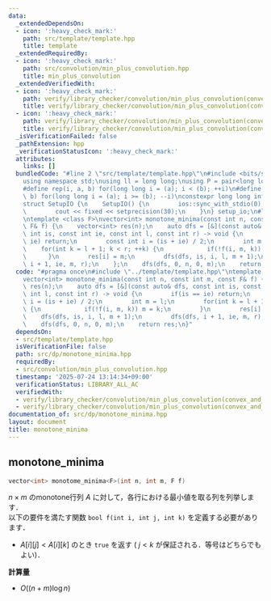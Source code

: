 ```yaml
---
data:
  _extendedDependsOn:
  - icon: ':heavy_check_mark:'
    path: src/template/template.hpp
    title: template
  _extendedRequiredBy:
  - icon: ':heavy_check_mark:'
    path: src/convolution/min_plus_convolution.hpp
    title: min_plus_convolution
  _extendedVerifiedWith:
  - icon: ':heavy_check_mark:'
    path: verify/library_checker/convolution/min_plus_convolution(convex_and_arbitrary).test.cpp
    title: verify/library_checker/convolution/min_plus_convolution(convex_and_arbitrary).test.cpp
  - icon: ':heavy_check_mark:'
    path: verify/library_checker/convolution/min_plus_convolution(convex_and_convex).test.cpp
    title: verify/library_checker/convolution/min_plus_convolution(convex_and_convex).test.cpp
  _isVerificationFailed: false
  _pathExtension: hpp
  _verificationStatusIcon: ':heavy_check_mark:'
  attributes:
    links: []
  bundledCode: "#line 2 \"src/template/template.hpp\"\n#include <bits/stdc++.h>\n\
    using namespace std;\nusing ll = long long;\nusing P = pair<long long, long long>;\n\
    #define rep(i, a, b) for(long long i = (a); i < (b); ++i)\n#define rrep(i, a,\
    \ b) for(long long i = (a); i >= (b); --i)\nconstexpr long long inf = 4e18;\n\
    struct SetupIO {\n    SetupIO() {\n        ios::sync_with_stdio(0);\n        cin.tie(0);\n\
    \        cout << fixed << setprecision(30);\n    }\n} setup_io;\n#line 3 \"src/dp/monotone_minima.hpp\"\
    \ntemplate <class F>\nvector<int> monotone_minima(const int n, const int m, const\
    \ F& f) {\n    vector<int> res(n);\n    auto dfs = [&](const auto& dfs, const\
    \ int is, const int ie, const int l, const int r) -> void {\n        if(is ==\
    \ ie) return;\n        const int i = (is + ie) / 2;\n        int m = l;\n    \
    \    for(int k = l + 1; k < r; ++k) {\n            if(!f(i, m, k)) m = k;\n  \
    \      }\n        res[i] = m;\n        dfs(dfs, is, i, l, m + 1);\n        dfs(dfs,\
    \ i + 1, ie, m, r);\n    };\n    dfs(dfs, 0, n, 0, m);\n    return res;\n}\n"
  code: "#pragma once\n#include \"../template/template.hpp\"\ntemplate <class F>\n\
    vector<int> monotone_minima(const int n, const int m, const F& f) {\n    vector<int>\
    \ res(n);\n    auto dfs = [&](const auto& dfs, const int is, const int ie, const\
    \ int l, const int r) -> void {\n        if(is == ie) return;\n        const int\
    \ i = (is + ie) / 2;\n        int m = l;\n        for(int k = l + 1; k < r; ++k)\
    \ {\n            if(!f(i, m, k)) m = k;\n        }\n        res[i] = m;\n    \
    \    dfs(dfs, is, i, l, m + 1);\n        dfs(dfs, i + 1, ie, m, r);\n    };\n\
    \    dfs(dfs, 0, n, 0, m);\n    return res;\n}"
  dependsOn:
  - src/template/template.hpp
  isVerificationFile: false
  path: src/dp/monotone_minima.hpp
  requiredBy:
  - src/convolution/min_plus_convolution.hpp
  timestamp: '2025-07-24 13:14:34+09:00'
  verificationStatus: LIBRARY_ALL_AC
  verifiedWith:
  - verify/library_checker/convolution/min_plus_convolution(convex_and_convex).test.cpp
  - verify/library_checker/convolution/min_plus_convolution(convex_and_arbitrary).test.cpp
documentation_of: src/dp/monotone_minima.hpp
layout: document
title: monotone_minima
---
```


## monotone_minima

```cpp
vector<int> monotome_minima<F>(int n, int m, F f)
```

$n \times m$ のmonotone行列 $A$ に対して，各行における最小値を取る列を列挙します．<br>
以下の要件を満たす関数 `bool f(int i, int j, int k)` を定義する必要があります．<br>
- $A[i][j] < A[i][k]$ のとき `true` を返す ( $j < k$ が保証される．等号はどちらでもよい)．

**計算量**

- $O((n + m) \log n)$
